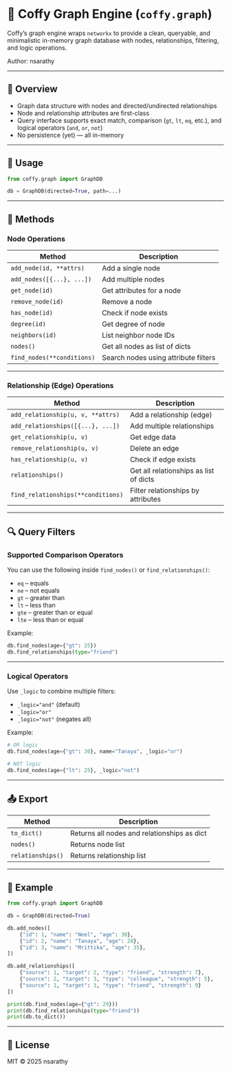# 📘 Coffy Graph Engine (`coffy.graph`)

Coffy’s graph engine wraps `networkx` to provide a clean, queryable, and minimalistic in-memory graph database with nodes, relationships, filtering, and logic operations.

Author: nsarathy

---

## 🧠 Overview

- Graph data structure with nodes and directed/undirected relationships
- Node and relationship attributes are first-class
- Query interface supports exact match, comparison (`gt`, `lt`, `eq`, etc.), and logical operators (`and`, `or`, `not`)
- No persistence (yet) — all in-memory

---

## 🔧 Usage

```python
from coffy.graph import GraphDB

db = GraphDB(directed=True, path=...)
```

---

## 📌 Methods

### Node Operations

| Method                         | Description                          |
|--------------------------------|--------------------------------------|
| `add_node(id, **attrs)`       | Add a single node                    |
| `add_nodes([{...}, ...])`     | Add multiple nodes                   |
| `get_node(id)`                | Get attributes for a node            |
| `remove_node(id)`             | Remove a node                        |
| `has_node(id)`                | Check if node exists                 |
| `degree(id)`                  | Get degree of node                   |
| `neighbors(id)`               | List neighbor node IDs               |
| `nodes()`                     | Get all nodes as list of dicts       |
| `find_nodes(**conditions)`    | Search nodes using attribute filters |

---

### Relationship (Edge) Operations

| Method                                | Description                             |
|---------------------------------------|-----------------------------------------|
| `add_relationship(u, v, **attrs)`     | Add a relationship (edge)               |
| `add_relationships([{...}, ...])`     | Add multiple relationships              |
| `get_relationship(u, v)`              | Get edge data                           |
| `remove_relationship(u, v)`           | Delete an edge                          |
| `has_relationship(u, v)`              | Check if edge exists                    |
| `relationships()`                     | Get all relationships as list of dicts  |
| `find_relationships(**conditions)`    | Filter relationships by attributes      |

---

## 🔍 Query Filters

### Supported Comparison Operators

You can use the following inside `find_nodes()` or `find_relationships()`:

- `eq` – equals
- `ne` – not equals
- `gt` – greater than
- `lt` – less than
- `gte` – greater than or equal
- `lte` – less than or equal

Example:

```python
db.find_nodes(age={"gt": 25})
db.find_relationships(type="friend")
```

---

### Logical Operators

Use `_logic` to combine multiple filters:

- `_logic="and"` (default)
- `_logic="or"`
- `_logic="not"` (negates all)

Example:

```python
# OR logic
db.find_nodes(age={"gt": 30}, name="Tanaya", _logic="or")

# NOT logic
db.find_nodes(age={"lt": 25}, _logic="not")
```

---

## 📤 Export

| Method         | Description                          |
|----------------|--------------------------------------|
| `to_dict()`    | Returns all nodes and relationships as dict |
| `nodes()`      | Returns node list                    |
| `relationships()` | Returns relationship list         |

---

## 🧪 Example

```python
from coffy.graph import GraphDB

db = GraphDB(directed=True)

db.add_nodes([
    {"id": 1, "name": "Neel", "age": 30},
    {"id": 2, "name": "Tanaya", "age": 28},
    {"id": 3, "name": "Mrittika", "age": 35},
])

db.add_relationships([
    {"source": 1, "target": 2, "type": "friend", "strength": 7},
    {"source": 2, "target": 3, "type": "colleague", "strength": 5},
    {"source": 1, "target": 3, "type": "friend", "strength": 9}
])

print(db.find_nodes(age={"gt": 29}))
print(db.find_relationships(type="friend"))
print(db.to_dict())
```

---

## 📄 License

MIT © 2025 nsarathy